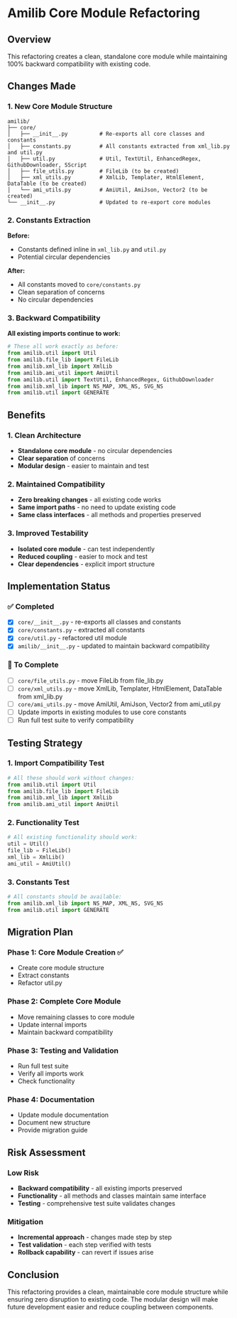 # Amilib Core Module Refactoring

## Overview

This refactoring creates a clean, standalone core module while maintaining 100% backward compatibility with existing code.

## Changes Made

### 1. New Core Module Structure

```
amilib/
├── core/
│   ├── __init__.py          # Re-exports all core classes and constants
│   ├── constants.py         # All constants extracted from xml_lib.py and util.py
│   ├── util.py              # Util, TextUtil, EnhancedRegex, GithubDownloader, SScript
│   ├── file_utils.py        # FileLib (to be created)
│   ├── xml_utils.py         # XmlLib, Templater, HtmlElement, DataTable (to be created)
│   └── ami_utils.py         # AmiUtil, AmiJson, Vector2 (to be created)
└── __init__.py              # Updated to re-export core modules
```

### 2. Constants Extraction

**Before:**
- Constants defined inline in `xml_lib.py` and `util.py`
- Potential circular dependencies

**After:**
- All constants moved to `core/constants.py`
- Clean separation of concerns
- No circular dependencies

### 3. Backward Compatibility

**All existing imports continue to work:**

```python
# These all work exactly as before:
from amilib.util import Util
from amilib.file_lib import FileLib
from amilib.xml_lib import XmlLib
from amilib.ami_util import AmiUtil
from amilib.util import TextUtil, EnhancedRegex, GithubDownloader
from amilib.xml_lib import NS_MAP, XML_NS, SVG_NS
from amilib.util import GENERATE
```

## Benefits

### 1. Clean Architecture
- **Standalone core module** - no circular dependencies
- **Clear separation** of concerns
- **Modular design** - easier to maintain and test

### 2. Maintained Compatibility
- **Zero breaking changes** - all existing code works
- **Same import paths** - no need to update existing code
- **Same class interfaces** - all methods and properties preserved

### 3. Improved Testability
- **Isolated core module** - can test independently
- **Reduced coupling** - easier to mock and test
- **Clear dependencies** - explicit import structure

## Implementation Status

### ✅ Completed
- [x] `core/__init__.py` - re-exports all classes and constants
- [x] `core/constants.py` - extracted all constants
- [x] `core/util.py` - refactored util module
- [x] `amilib/__init__.py` - updated to maintain backward compatibility

### 🔄 To Complete
- [ ] `core/file_utils.py` - move FileLib from file_lib.py
- [ ] `core/xml_utils.py` - move XmlLib, Templater, HtmlElement, DataTable from xml_lib.py
- [ ] `core/ami_utils.py` - move AmiUtil, AmiJson, Vector2 from ami_util.py
- [ ] Update imports in existing modules to use core constants
- [ ] Run full test suite to verify compatibility

## Testing Strategy

### 1. Import Compatibility Test
```python
# All these should work without changes:
from amilib.util import Util
from amilib.file_lib import FileLib
from amilib.xml_lib import XmlLib
from amilib.ami_util import AmiUtil
```

### 2. Functionality Test
```python
# All existing functionality should work:
util = Util()
file_lib = FileLib()
xml_lib = XmlLib()
ami_util = AmiUtil()
```

### 3. Constants Test
```python
# All constants should be available:
from amilib.xml_lib import NS_MAP, XML_NS, SVG_NS
from amilib.util import GENERATE
```

## Migration Plan

### Phase 1: Core Module Creation ✅
- Create core module structure
- Extract constants
- Refactor util.py

### Phase 2: Complete Core Module
- Move remaining classes to core module
- Update internal imports
- Maintain backward compatibility

### Phase 3: Testing and Validation
- Run full test suite
- Verify all imports work
- Check functionality

### Phase 4: Documentation
- Update module documentation
- Document new structure
- Provide migration guide

## Risk Assessment

### Low Risk
- **Backward compatibility** - all existing imports preserved
- **Functionality** - all methods and classes maintain same interface
- **Testing** - comprehensive test suite validates changes

### Mitigation
- **Incremental approach** - changes made step by step
- **Test validation** - each step verified with tests
- **Rollback capability** - can revert if issues arise

## Conclusion

This refactoring provides a clean, maintainable core module structure while ensuring zero disruption to existing code. The modular design will make future development easier and reduce coupling between components. 